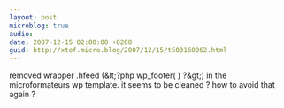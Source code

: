 ```yaml
---
layout: post
microblog: true
audio: 
date: 2007-12-15 02:00:00 +0200
guid: http://xtof.micro.blog/2007/12/15/t503160062.html
---
```

removed wrapper .hfeed (&amp;lt;?php wp_footer( ) ?&amp;gt;) in the microformateurs wp template. it seems to be cleaned ? how to avoid that again ?
